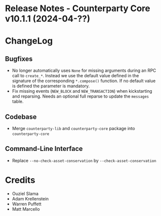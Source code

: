 # Release Notes - Counterparty Core v10.1.1 (2024-04-??)

# ChangeLog

## Bugfixes
* No longer automatically uses `None` for missing arguments during an RPC call to `create_*`. Instead we use the default value defined in the signature of the corresponding `*.compose()` function. If no default value is defined the parameter is mandatory.
* Fix missing events (`NEW_BLOCK` and `NEW_TRANSACTION`) when kickstarting and reparsing. Needs an optional full reparse to update the `messages` table.

## Codebase
* Merge `counterparty-lib` and `counterparty-core` package into `counterparty-core`

## Command-Line Interface
* Replace `--no-check-asset-conservation` by `--check-asset-conservation`

# Credits
* Ouziel Slama
* Adam Krellenstein
* Warren Puffett
* Matt Marcello
